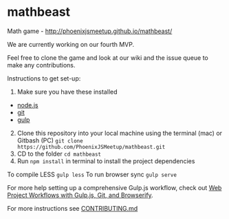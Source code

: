 # mathbeast
Math game - http://phoenixjsmeetup.github.io/mathbeast/

We are currently working on our fourth MVP.

Feel free to clone the game and look at our wiki and the issue queue to make any contributions.

Instructions to get set-up:

1. Make sure you have these installed
  - [node.js](http://nodejs.org/)
  - [git](http://git-scm.com/)
  - [gulp](http://gulpjs.com/)
2. Clone this repository into your local machine using the terminal (mac) or Gitbash (PC) `git clone https://github.com/PhoenixJSMeetup/mathbeast.git`
3. CD to the folder `cd mathbeast`
4. Run `npm install` in terminal to install the project dependencies

To compile LESS `gulp less`
To run browser sync `gulp serve` 

For more help setting up a comprehensive Gulp.js workflow, check out [Web Project Workflows with Gulp.js, Git, and Browserify](http://www.lynda.com/Web-Web-Design-tutorials/Web-Project-Workflows-Gulpjs-Git-Browserify/154416-2.html).

For more instructions see [CONTRIBUTING.md](https://github.com/PhoenixJSMeetup/mathbeast/blob/master/CONTRIBUTING.md)
